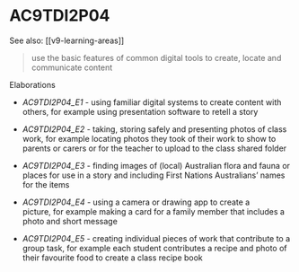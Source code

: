 
# AC9TDI2P04 

See also: [[v9-learning-areas]]

> use the basic features of common digital tools to create, locate and communicate content

Elaborations


- _AC9TDI2P04_E1_ - using familiar digital systems to create content with others, for example using presentation software to retell a story

- _AC9TDI2P04_E2_ - taking, storing safely and presenting photos of class work, for example locating photos they took of their work to show to parents or carers or for the teacher to upload to the class shared folder

- _AC9TDI2P04_E3_ - finding images of (local) Australian flora and fauna or places for use in a story and including First Nations Australians’ names for the items

- _AC9TDI2P04_E4_ - using a camera or drawing app to create a picture, for example making a card for a family member that includes a photo and short message

- _AC9TDI2P04_E5_ - creating individual pieces of work that contribute to a group task, for example each student contributes a recipe and photo of their favourite food to create a class recipe book
